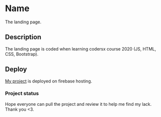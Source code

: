 # Name
The landing page.
## Description
The landing page is coded when learning codersx course 2020 (JS, HTML, CSS, Bootstrap).

## Deploy
[My project](https://codersx-landing.firebaseapp.com/) is deployed on firebase hosting.
### Project status
Hope everyone can pull the project and review it to help me find my lack.
Thank you <3.
